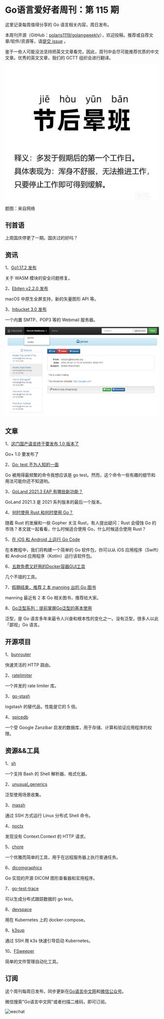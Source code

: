 # Go语言爱好者周刊：第 115 期

这里记录每周值得分享的 Go 语言相关内容，周日发布。

本周刊开源（GitHub：[polaris1119/golangweekly](https://github.com/polaris1119/golangweekly)），欢迎投稿，推荐或自荐文章/软件/资源等，请[提交 issue](https://github.com/polaris1119/golangweekly/issues) 。

鉴于一些人可能没法坚持把英文文章看完，因此，周刊中会尽可能推荐优质的中文文章。优秀的英文文章，我们的 GCTT 组织会进行翻译。

![](imgs/issue115/cover.png)

题图：来自网络

## 刊首语

上周国庆停更了一期。国庆过的好吗？

## 资讯

1、[Go1.17.2 发布](https://mp.weixin.qq.com/s/9JNyhwZ6Ki8vXdhFBjna_g)

关于 WASM 模块的安全问题修复。

2、[Ebiten v2.2.0 发布](https://ebiten.org/blog/v2.2.0.html)

macOS 中原生全屏支持，新的矢量图形 API 等。

3、[Inbucket 3.0 发布](https://github.com/inbucket/inbucket)

一个内置 SMTP、POP3 等的 Webmail 服务器。

![](imgs/issue115/inbucket.png)

## 文章

1、[这门国产语言终于要发布 1.0 版本了](https://mp.weixin.qq.com/s/DoBvbSmZyPLNTZyVqHeFew)

Go+ 1.0 要发布了

2、[Go: test 不为人知的一面](https://mp.weixin.qq.com/s/KUzKpHb3Nyd17m7UQAPZvA)

Go 被用得最频繁的命令我想应该是 go test。然而，这个命令一些有趣的细节和用法可能你还不知道哟。

3、[GoLand 2021.3 EAP 有哪些新功能？](https://mp.weixin.qq.com/s/muFr4vMuShHznJ1JTVLu0A)

GoLand 2021.3 是 2021 系列版本的最后一个版本。

4、[何时使用 Rust 和何时使用 Go？](https://mp.weixin.qq.com/s/Tg6oriDl1vpVkc3JEZDTaA)

随着 Rust 的发展和一些 Gopher 关注 Rust，有人提出疑问：Rust 会侵蚀 Go 的市场？本文就一起看看，什么时候适合使用 Go，什么时候适合使用 Rust？

5、[在 iOS 和 Android 上运行 Go Code](https://mp.weixin.qq.com/s/Gb0QnKufXVBtv1xSrSZmSQ)

在本教程中，我们将构建一个简单的 Go 软件包，你可以从 iOS 应用程序（Swift）和 Android 应用程序（Kotlin）运行该软件包。

6、[五款免费又好用的Docker容器GUI工具](https://mp.weixin.qq.com/s/16Roq0aKqArnGPFcqaE2zQ)

几个不错的工具。

7、[假期结束，推荐 2 本 manning 出的 Go 图书](https://mp.weixin.qq.com/s/PXPOgf8KvtwVzs8kbxD_Hg)

manning 最近有 2 本 Go 相关图书，推荐给大家。

8、[Go泛型系列：提前掌握Go泛型的基本使用](https://mp.weixin.qq.com/s/bI6RMDVNr4VahRQlZ86tng)

泛型，是 Go 语言多年来最令人兴奋和根本性的变化之一。没有泛型，很多人以此「鄙视」Go 语言。

## 开源项目

1、[bunrouter](https://github.com/uptrace/bunrouter)

快速灵活的 HTTP 路由。

2、[ratelimiter](https://github.com/Narasimha1997/ratelimiter)

一个并发的 rate limiter 库。

3、[go-stash](https://github.com/tal-tech/go-stash)

logstash 的替代品，性能是它的 5 倍。

4、[spicedb](https://github.com/authzed/spicedb)

一个受 Google Zanzibar 启发的数据库，用于存储、计算和验证应用程序的权限。

## 资源&&工具

1、[sh](https://github.com/mvdan/sh)

一个支持 Bash 的 Shell 解析器、格式化器。

2、[unusual_generics](https://github.com/xakep666/unusual_generics)

泛型使用场景收集。

3、[massh](https://github.com/DiscoRiver/massh)

通过 SSH 方式运行 Linux 分布式 Shell 命令。

4、[noctx](https://github.com/sonatard/noctx)

发现没有 Context.Context 的 HTTP 请求。

5、[chore](https://github.com/AhmadWaleed/chore)

一个优雅而简单的工具，用于在远程服务器上执行普通任务。

6、[dicomgraphics](https://github.com/fynelabs/dicomgraphics)

Go 实现的开源 DICOM 图形查看器和实用程序。

7、[go-test-trace](https://github.com/rakyll/go-test-trace)

可以生成分布式跟踪数据的 go test。

8、[devspace](https://github.com/loft-sh/devspace)

用在 Kubernetes 上的 docker-compose。

9、[k3sup](https://github.com/alexellis/k3sup)

通过 SSH 用 k3s 快速引导启动 Kubernetes。

10、[FSweeper](https://github.com/reugn/fsweeper)

简单的文件管理自动化工具。

## 订阅

这个周刊每周日发布，同步更新在[Go语言中文网](https://studygolang.com/go/weekly)和[微信公众号](https://weixin.sogou.com/weixin?query=Go%E8%AF%AD%E8%A8%80%E4%B8%AD%E6%96%87%E7%BD%91)。

微信搜索"Go语言中文网"或者扫描二维码，即可订阅。

![wechat](https://raw.githubusercontent.com/polaris1119/golangweekly/master/docs/imgs/wechat.png)
